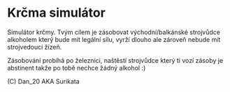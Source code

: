 # Krčma simulátor

Simulátor krčmy. Tvým cílem je zásobovat východní/balkánské strojvůdce alkoholem který bude mít legální sílu, vyrží dlouho ale zároveň nebude mít strojvedoucí žízeň.

Zásobování probíhá po železnici, naštěstí strojvůdce který ti vozí zásoby je abstinent takže po tobě nechce žádný alkohol :)




(C) Dan_20 AKA Surikata